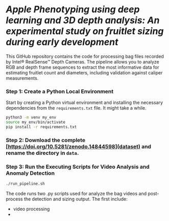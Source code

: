 # *Apple Phenotyping using deep learning and 3D depth analysis: An experimental study on fruitlet sizing during early development*

This GitHub repository contains the code for processing bag files recorded by Intel® RealSense™ Depth Cameras. 
The pipeline allows you to analyze RGB and depth frame sequences to extract the most informative data for estimating fruitlet count and diameters, including validation against caliper measurements.

### Step 1: Create a Python Local Environment
Start by creating a Python virtual environment and installing the necessary dependencies from the `requirements.txt` file. It might take a while.

```bash
python3 -m venv my_env
source my_env/bin/activate
pip install -r requirements.txt
```

### Step 2: Download the complete [https://doi.org/10.5281/zenodo.14844598](dataset) and rename the directory in `data`.

### Step 3: Run the Executing Scripts for Video Analysis and Anomaly Detection
```bash
./run_pipeline.sh
```
The code runs two .py scripts used for analyze the bag videos and post-process the detection and sizing output.
The first include: 
- video processing
- 


